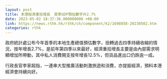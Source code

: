 ```yaml
---
layout: post
title: 本港經濟重拾增長　首季GDP預估數字升2.7%
date: 2023-05-02 18:37:36.000000000 +08:00
link: https://news.rthk.hk/rthk/ch/component/k2/1698858-20230502.htm
categories: rthk
---
```


政府統計處公布今年首季的本地生產總值預估數字，扭轉過去四季持續收縮的情況，按年增長2.7%，是前年第四季以來最好，經濟重拾增長主要是由內部需求明顯增加所帶動，其中私人消費開支按年增長12.5%，但貨品進出口仍跌逾一成。

行政長官李家超指，一連串大型推廣活動刺激旅遊和消費，亦提振經濟，預料本港經濟會持續向好。
